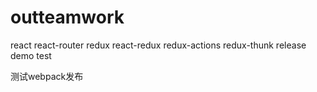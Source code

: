# outteamwork
<p>react react-router redux react-redux redux-actions redux-thunk release demo test</p>
<p>测试webpack发布</p>